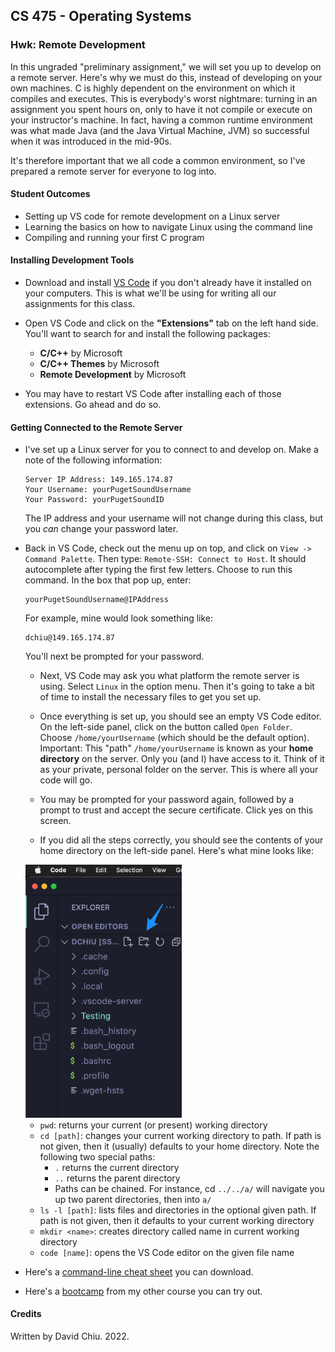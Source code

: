 ## CS 475 - Operating Systems

### Hwk: Remote Development

In this ungraded "preliminary assignment," we will set you up to develop on a remote server. Here's why we must do this, instead of developing on your own machines. C is highly dependent on the  environment on which it compiles and executes. This is everybody's worst nightmare: turning in an assignment you spent hours on, only to have it not compile or execute on your instructor's machine. In fact, having a common runtime environment was what made Java (and the Java Virtual Machine, JVM) so successful when it was introduced in the mid-90s.

It's therefore important that we all code a common environment, so I've prepared a remote server for everyone to log into.

#### Student Outcomes
- Setting up VS code for remote development on a Linux server
- Learning the basics on how to navigate Linux using the command line
- Compiling and running your first C program

#### Installing Development Tools

- Download and install [VS Code](https://code.visualstudio.com/) if you don't already have it installed on your computers. This is what we'll be using for writing all our assignments for this class.

- Open VS Code and click on the **"Extensions"** tab on the left hand side. You'll want to search for and install the following packages:
  - **C/C++** by Microsoft
  - **C/C++ Themes** by Microsoft
  - **Remote Development** by Microsoft

- You may have to restart VS Code after installing each of those extensions. Go ahead and do so.

#### Getting Connected to the Remote Server

- I've set up a Linux server for you to connect to and develop on. Make a note of the following information:
  ```
  Server IP Address: 149.165.174.87
  Your Username: yourPugetSoundUsername
  Your Password: yourPugetSoundID
  ```
  The IP address and your username will not change during this class, but  you *can* change your password later. 

- Back in VS Code, check out the menu up on top, and click on `View -> Command Palette`. Then type: `Remote-SSH: Connect to Host`. It should autocomplete after typing the first few letters. Choose to run this command. In the box that pop up, enter:
  ```
  yourPugetSoundUsername@IPAddress
  ```
  For example, mine would look something like:
  ```
  dchiu@149.165.174.87
  ```
  You'll next be prompted for your password.

  - Next, VS Code may ask you what platform the remote server is using. Select `Linux` in the option menu. Then it's going to take a bit of time to install the necessary files to get you set up.

  - Once everything is set up, you should see an empty VS Code editor. On the left-side panel, click on the button called `Open Folder`. Choose `/home/yourUsername` (which should be the default option). Important: This "path" `/home/yourUsername` is known as your **home directory** on the server. Only you (and I) have access to it. Think of it as your private, personal folder on the server. This is where all your code will go.
  
  -  You may be prompted for your password again, followed by a prompt to trust and accept the secure certificate. Click yes on this screen.

  - If you did all the steps correctly, you should see the contents of your home directory on the left-side panel. Here's what mine looks like:
  <img src="figures/Menubar_and_dchiu__SSH__149_165_174_87_.png" width="250px" />


  - `pwd`: returns your current (or present) working directory
  - `cd [path]`: changes your current working directory to path. If path is not given, then it (usually) defaults to your home directory. Note the following two special paths:
    - `.` returns the current directory
    - `..` returns the parent directory
    - Paths can be chained. For instance, cd `../../a/` will navigate you up two parent directories, then into `a/`
  - `ls -l [path]`: lists files and directories in the optional given path. If path is not given, then it defaults to your current working directory
  - `mkdir <name>`: creates directory called name in current working directory
  - `code [name]`: opens the VS Code editor on the given file name

- Here's a [command-line cheat sheet](https://commons.wikimedia.org/wiki/File:Unix_command_cheatsheet.pdf) you can download.

- Here's a [bootcamp](https://davidtchiu.github.io/teaching/cs240/lab.cmd/) from my other course you can try out.

#### Credits

Written by David Chiu. 2022.
